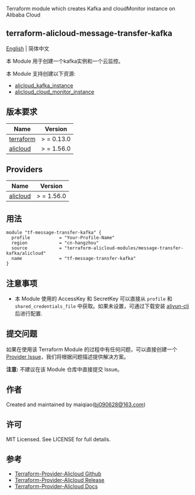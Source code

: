 Terraform module which creates Kafka and cloudMonitor instance on Alibaba Cloud

terraform-alicloud-message-transfer-kafka
---

[English](README.md) | 简体中文

本 Module 用于创建一个kafka实例和一个云监控。

本 Module 支持创建以下资源:

* [alicloud_kafka_instance](https://registry.terraform.io/providers/aliyun/alicloud/latest/docs/resources/alikafka_instance)
* [alicloud_cloud_monitor_instance](https://registry.terraform.io/providers/aliyun/alicloud/latest/docs/resources/cms_alarm)


## 版本要求

| Name | Version |
|------|---------|
| <a name="requirement_terraform"></a> [terraform](#requirement\_terraform) | > = 0.13.0 |
| <a name="requirement_alicloud"></a> [alicloud](#requirement\_alicloud) | > = 1.56.0 |

## Providers

| Name | Version |
|------|---------|
| <a name="provider_alicloud"></a> [alicloud](#provider\_alicloud) | > = 1.56.0 |

## 用法

```hcl
module "tf-message-transfer-kafka" {
  profile           = "Your-Profile-Name"
  region            = "cn-hangzhou"
  source            = "terraform-alicloud-modules/message-transfer-kafka/alicloud"
  name              = "tf-message-transfer-kafka"
}
```

## 注意事项

* 本 Module 使用的 AccessKey 和 SecretKey 可以直接从 `profile` 和 `shared_credentials_file`
  中获取。如果未设置，可通过下载安装 [aliyun-cli](https://github.com/aliyun/aliyun-cli#installation) 后进行配置.

## 提交问题

如果在使用该 Terraform Module
的过程中有任何问题，可以直接创建一个 [Provider Issue](https://github.com/aliyun/terraform-provider-alicloud/issues/new)，我们将根据问题描述提供解决方案。

**注意:** 不建议在该 Module 仓库中直接提交 Issue。

## 作者

Created and maintained by maiqiao(bj090628@163.com)

## 许可

MIT Licensed. See LICENSE for full details.

## 参考

* [Terraform-Provider-Alicloud Github](https://github.com/aliyun/terraform-provider-alicloud)
* [Terraform-Provider-Alicloud Release](https://releases.hashicorp.com/terraform-provider-alicloud/)
* [Terraform-Provider-Alicloud Docs](https://registry.terraform.io/providers/aliyun/alicloud/latest/docs)
